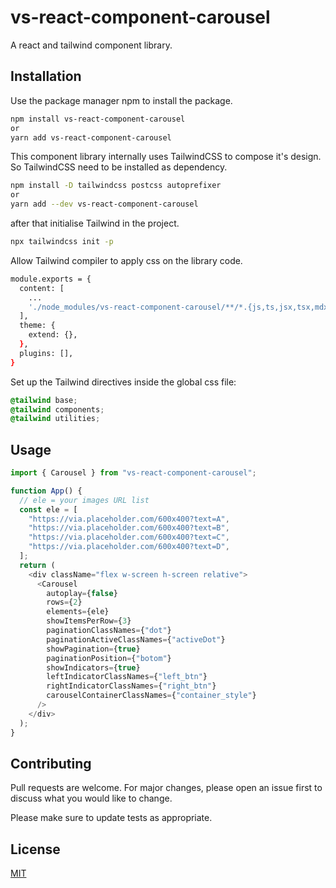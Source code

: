 # vs-react-component-carousel

A react and tailwind component library.

## Installation

Use the package manager npm to install the package.

```bash
npm install vs-react-component-carousel
or
yarn add vs-react-component-carousel
```

This component library internally uses TailwindCSS to compose it's design. So TailwindCSS need to be installed as dependency.

```bash
npm install -D tailwindcss postcss autoprefixer
or
yarn add --dev vs-react-component-carousel
```

after that initialise Tailwind in the project.

```bash
npx tailwindcss init -p
```

Allow Tailwind compiler to apply css on the library code.

```bash
module.exports = {
  content: [
    ...
    './node_modules/vs-react-component-carousel/**/*.{js,ts,jsx,tsx,mdx,cjs}',
  ],
  theme: {
    extend: {},
  },
  plugins: [],
}
```

Set up the Tailwind directives inside the global css file:

```css
@tailwind base;
@tailwind components;
@tailwind utilities;
```

## Usage

```javascript
import { Carousel } from "vs-react-component-carousel";

function App() {
  // ele = your images URL list
  const ele = [
    "https://via.placeholder.com/600x400?text=A",
    "https://via.placeholder.com/600x400?text=B",
    "https://via.placeholder.com/600x400?text=C",
    "https://via.placeholder.com/600x400?text=D",
  ];
  return (
    <div className="flex w-screen h-screen relative">
      <Carousel
        autoplay={false}
        rows={2}
        elements={ele}
        showItemsPerRow={3}
        paginationClassNames={"dot"}
        paginationActiveClassNames={"activeDot"}
        showPagination={true}
        paginationPosition={"botom"}
        showIndicators={true}
        leftIndicatorClassNames={"left_btn"}
        rightIndicatorClassNames={"right_btn"}
        carouselContainerClassNames={"container_style"}
      />
    </div>
  );
}
```

## Contributing

Pull requests are welcome. For major changes, please open an issue first
to discuss what you would like to change.

Please make sure to update tests as appropriate.

## License

[MIT](https://choosealicense.com/licenses/mit/)
